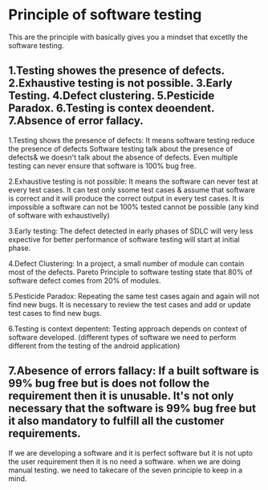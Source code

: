 # Principle of software testing
This are the principle with basically gives you a mindset that excetlly the software testing.

1.Testing showes the presence of defects.
2.Exhaustive testing is not possible.
3.Early Testing.
4.Defect clustering.
5.Pesticide Paradox.
6.Testing is contex deoendent.
7.Absence of error fallacy.
----------------------------------------------------------------------------------------------

1.Testing shows the presence of defects: 
It means software testing reduce the presence of defects
Software testing talk about the presence of defects& we doesn't talk about the absence of defects.
Even multiple testing can never ensure that software is 100% bug free.

2.Exhaustive testing is not possible:
 It means the software can never test at every test cases.
 It can test only ssome test cases & assume that software is correct and it will produce the correct output in every test cases.
 It is impossible a software can not be 100% tested cannot be possible 
 (any kind of software with exhaustivelly)

3.Early testing:
 The defect detected in early phases of SDLC will very less expective for better performance of software testing will start at initial phase.

4.Defect Clustering:
 In a project, a small number of module can contain most of the defects.
 Pareto Principle to software testing state that 80% of software defect comes from 20% of modules.

5.Pesticide Paradox:
 Repeating the same test cases again and again will not find new bugs.
 It is necessary to review the test cases and add or update test cases to find new bugs.

6.Testing is context depentent:
 Testing approach depends on context of software developed.
 (different types of software we need to perform different from the testing of the android application)

7.Abesence of errors fallacy:
 If a built software is 99% bug free but is does not follow the requirement then it is unusable. 
 It's not only necessary that the software is 99% bug free but it also mandatory to fulfill all the customer requirements.
----------------------------------------------------------------------------------------------------------------------------
If we are developing a software and it is perfect software but it is not upto the user requirement then it is no need a software.
when we are doing manual testing. we need to takecare of the seven principle to keep in a mind.  
